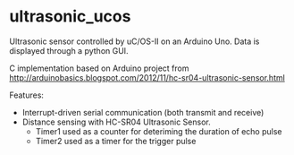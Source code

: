 # ultrasonic_ucos
Ultrasonic sensor controlled by uC/OS-II on an Arduino Uno. Data is displayed through a python GUI.

C implementation based on Arduino project from http://arduinobasics.blogspot.com/2012/11/hc-sr04-ultrasonic-sensor.html <br>

Features:
* Interrupt-driven serial communication (both transmit and receive)
* Distance sensing with HC-SR04 Ultrasonic Sensor.
  * Timer1 used as a counter for deteriming the duration of echo pulse
  * Timer2 used as a timer for the trigger pulse

	
